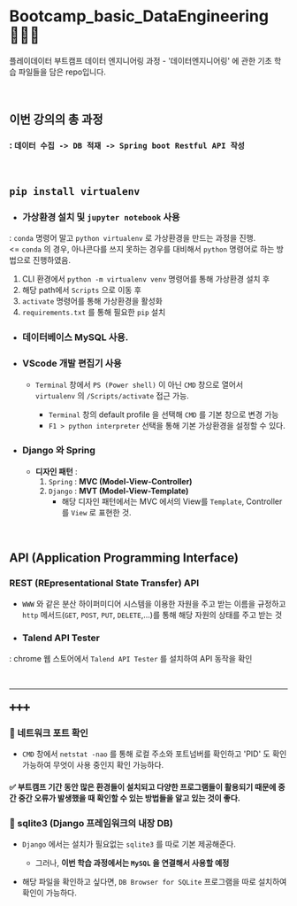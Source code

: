 #  Bootcamp_basic_DataEngineering 👨‍🔧💪
플레이데이터 부트캠프 데이터 엔지니어링 과정 - '데이터엔지니어링' 에 관한 기초 학습 파일들을 담은 repo입니다.

<br>

## 이번 강의의 총 과정 
### : **`데이터 수집 -> DB 적재 -> Spring boot Restful API 작성`**

<br>

## `pip install virtualenv`
- ### 가상환경 설치 및 `jupyter notebook` 사용 <br>
: `conda` 명령어 말고 `python virtualenv` 로 가상환경을 만드는 과정을 진행.<br>
<= `conda` 의 경우, 아나콘다를 쓰지 못하는 경우를 대비해서 `python` 명령어로 하는 방법으로 진행하였음.

1. CLI 환경에서 `python -m virtualenv venv` 명령어를 통해 가상환경 설치 후
2. 해당 path에서 `Scripts` 으로 이동 후
3.  `activate` 명령어를 통해 가상환경을 활성화
4.  `requirements.txt` 를 통해 필요한 `pip` 설치


- ### 데이터베이스 MySQL 사용.

- ### VScode 개발 편집기 사용
    - `Terminal` 창에서 `PS (Power shell)` 이 아닌  `CMD` 창으로 열어서<br>
    `virtualenv` 의 `/Scripts/activate` 접근 가능.
    
        - `Terminal` 창의 default profile 을 선택해 `CMD` 를 기본 창으로 변경 가능
        - `F1 > python interpreter` 선택을 통해 기본 가상환경을 설정할 수 있다.

- ### Django 와 Spring
    - **디자인 패턴** :
        1. `Spring` : **MVC (Model-View-Controller)**
        2. `Django` : **MVT (Model-View-Template)**
            - 해당 디자인 패턴에서는 MVC 에서의 View를 `Template`, Controller를 `View` 로 표현한 것.
        

<br>

## API (Application Programming Interface)

### REST (REpresentational State Transfer) API
- `WWW` 와 같은 분산 하이퍼미디어 시스템을 이용한 자원을 주고 받는 이름을 규정하고<br>
`http` 메서드(`GET`, `POST`, `PUT`, `DELETE`,...)를 통해 해당 자원의 상태를 주고 받는 것

- ### Talend API Tester
: chrome 웹 스토어에서 `Talend API Tester` 를 설치하여 API 동작을 확인


<br>

---

### ➕➕➕

### 🧩 네트워크 포트  확인
- `CMD` 창에서 `netstat -nao` 를 통해 로컬 주소와 포트넘버를 확인하고 'PID' 도 확인 가능하여 무엇이 사용 중인지 확인 가능하다.

#### ✅ 부트캠프 기간 동안 많은 환경들이 설치되고 다양한 프로그램들이 활용되기 때문에 중간 중간 오류가 발생했을 때 확인할 수 있는 방법들을 알고 있는 것이 좋다.

### 🧩 sqlite3 (Django 프레임워크의 내장 DB)
- `Django` 에서는 설치가 필요없는 `sqlite3` 를 따로 기본 제공해준다.
    - 그러나, **이번 학습 과정에서는 `MySQL` 을 연결해서 사용할 예정**

- 해당 파일을 확인하고 싶다면, `DB Browser for SQLite` 프로그램을 따로 설치하여 확인이 가능하다.
